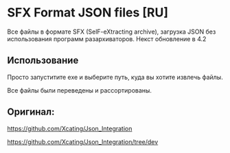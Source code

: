 # SFX Format JSON files [RU]

Все файлы в формате SFX (SelF-eXtracting archive), загрузка JSON без использования программ разархиваторов.
Некст обновление в 4.2

## Использование

Просто запуститите exe и выберите путь, куда вы хотите извлечь файлы.

Все файлы были переведены и рассортированы.

## Оригинал:

https://github.com/Xcating/Json_Integration

https://github.com/Xcating/Json_Integration/tree/dev
